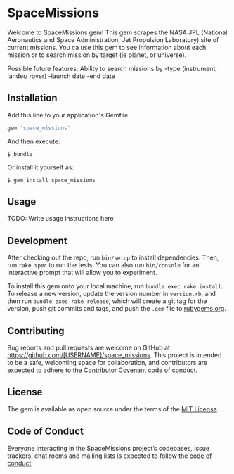 # SpaceMissions

Welcome to SpaceMissions gem! This gem scrapes the NASA JPL (National Aeronautics and Space Administration, Jet Propulsion Laboratory) site of current missions. You ca use this gem to see information about each mission or to search mission by target (ie planet, or universe).

Possible future features:
Ability to search missions by
  -type (instrument, lander/ rover)
  -launch date 
  -end date

## Installation

Add this line to your application's Gemfile:

```ruby
gem 'space_missions'
```

And then execute:

    $ bundle

Or install it yourself as:

    $ gem install space_missions

## Usage

TODO: Write usage instructions here

## Development

After checking out the repo, run `bin/setup` to install dependencies. Then, run `rake spec` to run the tests. You can also run `bin/console` for an interactive prompt that will allow you to experiment.

To install this gem onto your local machine, run `bundle exec rake install`. To release a new version, update the version number in `version.rb`, and then run `bundle exec rake release`, which will create a git tag for the version, push git commits and tags, and push the `.gem` file to [rubygems.org](https://rubygems.org).

## Contributing

Bug reports and pull requests are welcome on GitHub at https://github.com/[USERNAME]/space_missions. This project is intended to be a safe, welcoming space for collaboration, and contributors are expected to adhere to the [Contributor Covenant](http://contributor-covenant.org) code of conduct.

## License

The gem is available as open source under the terms of the [MIT License](https://opensource.org/licenses/MIT).

## Code of Conduct

Everyone interacting in the SpaceMissions project’s codebases, issue trackers, chat rooms and mailing lists is expected to follow the [code of conduct](https://github.com/[USERNAME]/space_missions/blob/master/CODE_OF_CONDUCT.md).

